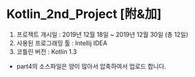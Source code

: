 # Kotlin_2nd_Project [附&加]

1. 프로젝트 개시일 : 2019년 12월 18일 ~ 2019년 12월 30일 (총 12일)
2. 사용된 프로그래밍 툴 : Intellij IDEA
3. 코틀린 버전 : Kotlin 1.3

+ part4의 소스파일은 양이 많아서 압축하여서 업로드 합니다.
